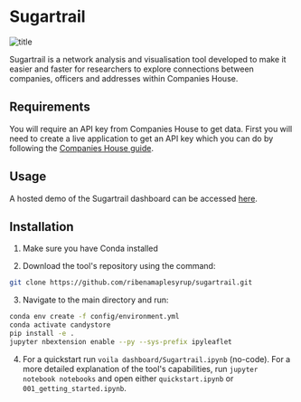 # Sugartrail

![title](assets/images/domain.png)

Sugartrail is a network analysis and visualisation tool developed to make it easier and faster for researchers to explore connections between companies, officers and addresses within Companies House.

## Requirements

You will require an API key from Companies House to get data. First you will need to create a live application to get an API key which you can do by following the [Companies House guide](https://developer.company-information.service.gov.uk/how-to-create-an-application).

## Usage

A hosted demo of the Sugartrail dashboard can be accessed [here](https://stark-island-99644.herokuapp.com/).

## Installation

1. Make sure you have Conda installed

2. Download the tool's repository using the command:

```bash
git clone https://github.com/ribenamaplesyrup/sugartrail.git
```

3. Navigate to the main directory and run:

```bash
conda env create -f config/environment.yml
conda activate candystore
pip install -e .
jupyter nbextension enable --py --sys-prefix ipyleaflet
```

4. For a quickstart run `voila dashboard/Sugartrail.ipynb` (no-code). For a more detailed explanation of the tool's capabilities, run `jupyter notebook notebooks` and open either `quickstart.ipynb` or `001_getting_started.ipynb`.
